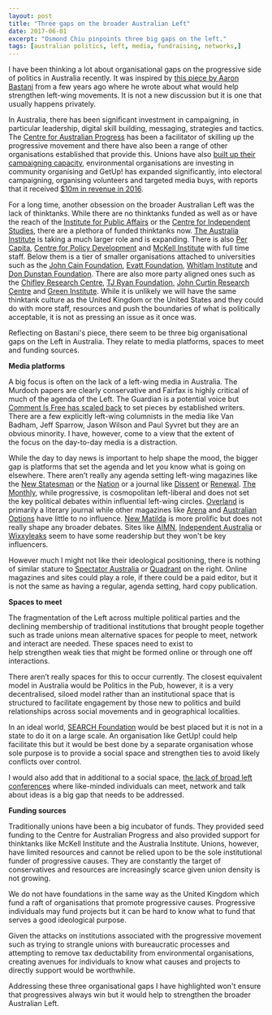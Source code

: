 ```yaml
---
layout: post
title: "Three gaps on the broader Australian Left"
date: 2017-06-01
excerpt: "Osmond Chiu pinpoints three big gaps on the left."
tags: [australian politics, left, media, fundraising, networks,]
---
```


I have been thinking a lot about organisational gaps on the progressive side of politics in Australia recently. It was inspired by <a href="https://www.opendemocracy.net/ourkingdom/aaron-peters/burn-up-not-out-four-suggested-projects-for-uk-activism">this piece by Aaron Bastani</a> from a few years ago where he wrote about what would help strengthen left-wing movements. It is not a new discussion but it is one that usually happens privately.

In Australia, there has been significant investment in campaigning, in particular leadership, digital skill building, messaging, strategies and tactics. The <a href="http://australianprogress.org.au/">Centre for Australian Progress</a>&nbsp;has been a facilitator of skilling up the progressive movement&nbsp;and there have also been a range of other organisations established that provide this. Unions have also&nbsp;<a href="http://www.theaustralian.com.au/national-affairs/election-2013/campaigning-unit-to-re-energise-voters/news-story/b13993877fd380597e06a509a27d2032">built up their campaigning capacity</a>, environmental organisations are investing in community organising&nbsp;and GetUp! has expanded significantly, into electoral campaigning, organising volunteers and targeted media buys, with reports that it received <a href="http://www.theaustralian.com.au/business/margin-call/getup-cashed-up-and-ready-to-rumble/news-story/70ef7067badcf1943e7ef2fae97fa263">$10m in revenue in 2016</a>.

For a long time, another obsession on the broader Australian Left was the lack of thinktanks. While there are no thinktanks funded as well as or have the reach of the <a href="https://www.ipa.org.au/">Institute for Public Affairs</a> or the <a href="https://www.cis.org.au/">Centre for Independent Studies</a>, there are a plethora of funded thinktanks now. <a href="http://www.tai.org.au/">The Australia Institute</a> is taking a much larger role and is expanding. There is also <a href="http://percapita.org.au/">Per Capita</a>, <a href="https://cpd.org.au/">Centre for Policy Development</a>&nbsp;and <a href="https://mckellinstitute.org.au/">McKell Institute</a>&nbsp;with full time staff. Below them is a&nbsp;tier of smaller organisations attached to universities such as the <a href="http://www.johncainfoundation.com.au/">John Cain Foundation</a>, <a href="http://evatt.org.au/">Evatt Foundation</a>, <a href="https://www.whitlam.org/">Whitlam Institute</a> and <a href="https://www.dunstan.org.au/">Don Dunstan Foundation</a>. There are also more party aligned ones such as the <a href="http://www.chifley.org.au/">Chifley Research Centre</a>, <a href="http://www.tjryanfoundation.org.au/">TJ Ryan Foundation</a>, <a href="https://www.curtinrc.org">John Curtin Research Centre</a> and <a href="https://www.greeninstitute.org.au/">Green Institute</a>. While it is unlikely we will have the same thinktank culture as the United Kingdom or the United States and they could do with more staff, resources and push the boundaries of what is politically acceptable, it is not as pressing an issue as it once was.

Reflecting on Bastani's piece, there seem to be&nbsp;three big organisational gaps on the Left in Australia. They relate to media platforms, spaces to meet and funding sources.

<strong>Media platforms</strong>

A big focus is often on the lack of a left-wing media in Australia. The Murdoch papers are clearly conservative&nbsp;and Fairfax is&nbsp;highly critical of much of the agenda of the Left. The Guardian is a potential voice but <a href="https://agitateeducateopine.wordpress.com/2016/09/12/why-we-need-comment-is-free-australia-to-be-better/">Comment Is Free has scaled back</a> to set pieces by established writers. There are a few explicitly left-wing columnists in the media like Van Badham, Jeff Sparrow, Jason Wilson and Paul Syvret but they are an obvious minority. I have, however, come to a view that the extent of the&nbsp;focus on the day-to-day media is a distraction.

While the day to day news is important to help shape the mood, the bigger gap is platforms that set the agenda and let you know what is going on elsewhere. There aren’t really any agenda setting left-wing magazines like the <a href="http://newstatesman.com">New Statesman</a> or the <a href="https://www.thenation.com/">Nation</a>&nbsp;or a journal like <a href="http://dissentmagazine.org">Dissent</a> or <a href="http://renewal.org.uk">Renewal</a>. <a href="https://www.themonthly.com.au/">The Monthly</a>, while progressive, is cosmopolitan left-liberal and does not set the&nbsp;key political debates within influential left-wing circles.&nbsp;<a href="http://overland.org.au">Overland</a> is primarily a literary journal while other magazines like <a href="https://arena.org.au/">Arena</a> and <a href="http://www.australian-options.org.au/">Australian Options</a> have little to no influence. <a href="https://newmatilda.com/">New Matilda</a> is more prolific but does not really shape any broader debates.&nbsp;Sites like <a href="https://theaimn.com/">AIMN</a>, <a href="https://independentaustralia.net/">Independent Australia</a> or <a href="http://wixxyleaks.com/">Wixxyleaks</a> seem to have some readership but they won't be key influencers.

However much I might not like their ideological positioning, there is nothing of similar stature to <a href="https://spectator.com.au/">Spectator Australia</a> or <a href="https://quadrant.org.au/">Quadrant</a> on the right. Online magazines and sites could play a role, if there could be a paid editor, but it is not the same as having a regular, agenda setting, hard copy publication.

<strong>Spaces to meet</strong>

The fragmentation of the Left across multiple political parties and the declining membership of traditional institutions that brought people together such as trade unions mean alternative spaces for people to meet, network and interact are needed. These spaces need to exist to help&nbsp;strengthen&nbsp;weak ties that might be formed online or through one off interactions.

There aren’t really spaces for this to occur currently.&nbsp;The closest equivalent model in Australia would be Politics in the Pub, however, it is a very decentralised, siloed model rather than an institutional space that is structured to facilitate engagement by those new to politics and build relationships across social movements and in geographical localities.

In an ideal world, <a href="http://search.org.au">SEARCH Foundation</a> would be best placed but it is not in a state to do it on a large scale. An organisation like GetUp! could help facilitate this but it would be best done by a separate organisation whose sole purpose is to provide a social space and strengthen ties to avoid likely conflicts over control.

I would also add that in additional to a social space, <a href="https://agitateeducateopine.wordpress.com/2016/09/25/why-isnt-there-a-regular-broad-left-conference/">the lack of broad left conferences</a> where like-minded individuals can meet, network and talk about ideas is a big gap that needs to be addressed.

<strong>Funding sources</strong>

Traditionally unions have been a big incubator of funds.&nbsp;They provided seed funding to the Centre for Australian Progress&nbsp;and also provided support for thinktanks like McKell Institute&nbsp;and the Australia Institute.&nbsp;Unions, however, have limited resources and cannot be relied upon to be the sole institutional funder of progressive causes. They are constantly the target of conservatives and resources are increasingly scarce given union density is not growing.

We do not have foundations in the same way as the United Kingdom which fund a raft of organisations that promote progressive causes.&nbsp;Progressive individuals may fund projects but it can be hard to know what to fund that serves a good ideological purpose.

Given the attacks on institutions associated with the progressive movement such as trying to strangle unions with bureaucratic processes and attempting to remove tax deductability from environmental organisations, creating avenues for individuals to know what causes and projects to directly support would be worthwhile.

Addressing these three organisational gaps I have highlighted won't&nbsp;ensure that progressives always win but it would help to strengthen the broader Australian Left.

